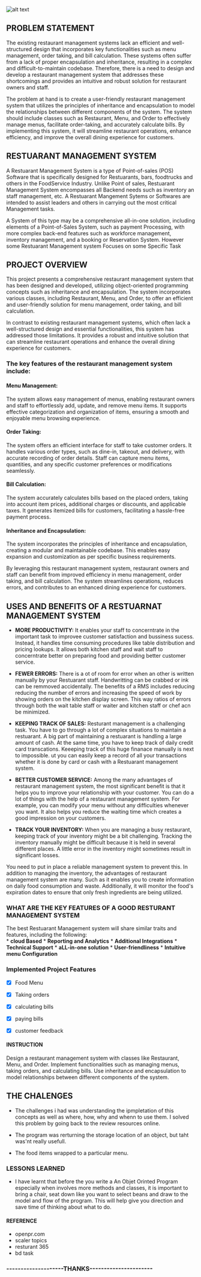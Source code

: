 
<img src="https://cdn.openpr.com/U/2/U224788928_g.jpg" alt="alt text" width="whatever" height="whatever">

## PROBLEM STATEMENT
The existing restaurant management systems lack an efficient and well-structured design that incorporates key functionalities such as menu management, order taking, and bill calculation. These systems often suffer from a lack of proper encapsulation and inheritance, resulting in a complex and difficult-to-maintain codebase. Therefore, there is a need to design and develop a restaurant management system that addresses these shortcomings and provides an intuitive and robust solution for restaurant owners and staff.

The problem at hand is to create a user-friendly restaurant management system that utilizes the principles of inheritance and encapsulation to model the relationships between different components of the system. The system should include classes such as Restaurant, Menu, and Order to effectively manage menus, facilitate order-taking, and accurately calculate bills. By implementing this system, it will streamline restaurant operations, enhance efficiency, and improve the overall dining experience for customers.


## RESTUARANT MANAGEMENT SYSTEM 

A Restuarant Management System is a type of Point-of-sales (POS) Software that is specifically designed for Restuarants, bars, foodtrucks and others in the FoodService Industry. Unlike Point of sales, Restuarant Management System encompasses all Backend needs such as inventory an staff management, etc. A Restuarant Mangement Sytems or Softwares are intended to assist leaders and others in carrying out the most critical Management tasks.

A System of this type may be a comprehensive all-in-one solution, including elements of a Point-of-Sales System, such as payment Processing, with more complex back-end features such as workforce management, inventory management, and a booking or Reservation System. 
However some Restuarant Management system Focuses on some Specific Task 

## PROJECT OVERVIEW
This project presents a comprehensive restaurant management system that has been designed and developed, utilizing object-oriented programming concepts such as inheritance and encapsulation. The system incorporates various classes, including Restaurant, Menu, and Order, to offer an efficient and user-friendly solution for menu management, order taking, and bill calculation.

In contrast to existing restaurant management systems, which often lack a well-structured design and essential functionalities, this system has addressed those limitations. It provides a robust and intuitive solution that can streamline restaurant operations and enhance the overall dining experience for customers.

 ### The key features of the restaurant management system include:

#### Menu Management:
The system allows easy management of menus, enabling restaurant owners and staff to effortlessly add, update, and remove menu items. It supports effective categorization and organization of items, ensuring a smooth and enjoyable menu browsing experience.

#### Order Taking: 
The system offers an efficient interface for staff to take customer orders. It handles various order types, such as dine-in, takeout, and delivery, with accurate recording of order details. Staff can capture menu items, quantities, and any specific customer preferences or modifications seamlessly.

#### Bill Calculation: 
The system accurately calculates bills based on the placed orders, taking into account item prices, additional charges or discounts, and applicable taxes. It generates itemized bills for customers, facilitating a hassle-free payment process.

#### Inheritance and Encapsulation:
 The system incorporates the principles of inheritance and encapsulation, creating a modular and maintainable codebase. This enables easy expansion and customization as per specific business requirements.

By leveraging this restaurant management system, restaurant owners and staff can benefit from improved efficiency in menu management, order taking, and bill calculation. The system streamlines operations, reduces errors, and contributes to an enhanced dining experience for customers.


## USES AND BENEFITS OF A RESTUARNAT MANAGEMENT SYSTEM

* __MORE PRODUCTIVITY:__
It enables your staff to concerntrate in the important task to improvee customer satisfaction and bussiness sucess. Instead, it handles time consuming procedures like table distribution and pricing lookups. It allows both kitchen staff and wait staff to concerntrate better on preparing food and providing better customer service.


* __FEWER ERRORS:__
There is a ot of room for error when an other is written manually by your Restuarant staff. Handwritting can be crabbed or ink can be remmoved accidentally. The benefits of a RMS includes reducing reducing the number of errors and increasing the speed of work by showing orders on the kitchen display screen. This way ratios of errors through both the wait table staff or waiter and kitchen staff or chef acn be minimized.


* __KEEPING TRACK OF SALES:__
Resturant management is a challenging task. You have to go through a lot of complex situations to maintain a restuarant. A big part of maintaining a restuarant is handling a large amount of cash. At the same time, you have to keep track of daily credit card transcations. Keeeping track of this huge finanace manually is next to impossible. ut you can easily keep a record of all your transactions whether it is done by card or cash with a Restuarant management system.


* __BETTER CUSTOMER SERVICE:__
Among the many advantages of restaurant management system, the most significant benefit is that it helps you to improve your relationship with your customer. You can do a lot of things with the help of a restaurant management system. For example, you can modify your menu without any difficulties whenever you want. It also helps you reduce the waiting time which creates a good impression on your customers.

* __TRACK YOUR INVENTORY:__
When you are managing a busy restaurant, keeping track of your inventory might be a bit challenging. Tracking the inventory manually might be difficult because it is held in several different places. A little error in the inventory might sometimes result in significant losses. 

You need to put in place a reliable management system to prevent this. In addition to managing the inventory, the advantages of restaurant management system are many. Such as it enables you to create information on daily food consumption and waste. Additionally, it will monitor the food's expiration dates to ensure that only fresh ingredients are being utilized.


### WHAT ARE THE KEY FEATURES OF A GOOD RESTURANT MANAGEMENT SYSTEM
The best Restuarant Management system will share similar traits and features, including the following:	
    * __cloud Based__
    * __Reporting and Analytics__
    * __Additional Integrations__
    * __Technical Support__
    * __aLL-in-one solution__
    * __User-friendliness__
    * __Intuitive menu Configuration__



### Implemented Project Features
  - [x] Food Menu 
  - [x] Taking orders
  - [x] calculating bills
  - [x] paying bills
  - [x] customer feedback



#### INSTRUCTION #
Design a restaurant management system with classes like Restaurant, Menu, and Order.
Implement functionalities such as managing menus, taking orders, and calculating bills.
Use inheritance and encapsulation to model relationships between different components of the system.



## THE CHALENGES
* The challenges i had was understanding the ipmpletation of this concepts as well as where, how, why and whenn to use them.
I solved this problem by going back to the review resources online.

* The program was rerturning the storage location of an object, but taht was'nt really usefull. 

* The food items wrapped to a particular menu.  



### LESSONS LEARNED ##
* I have learnt that before the you write a An Objet Orinted Program especially when involves more methods and classes, it is important to bring a chair, seat down like you want to select beans and draw to the model and flow of the program. This will help give you direction and save time of thinking about what to do. 


#### REFERENCE
- openpr.com
- scaler topics
- resturant 365
- bd task

### --------------------THANKS----------------------